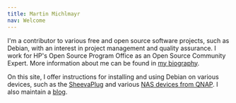 ```yaml
---
title: Martin Michlmayr
nav: Welcome
---
```


I'm a contributor to various free and open source software projects, such
as Debian, with an interest in project management and quality assurance.  I
work for HP's Open Source Program Office as an Open Source Community
Expert.  More information about me can be found in [my biography](bio).

On this site, I offer instructions for installing and using Debian on
various devices, such as the [SheevaPlug](debian/kirkwood/sheevaplug) and
various [NAS devices from QNAP](debian/kirkwood/qnap).  I also maintain a
[blog](journal).

